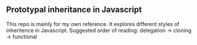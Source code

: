 ## Prototypal inheritance in Javascript
This repo is mainly for my own reference.
It explores different styles of inheritence in Javascript.
Suggested order of reading: delegation -> cloning -> functional
